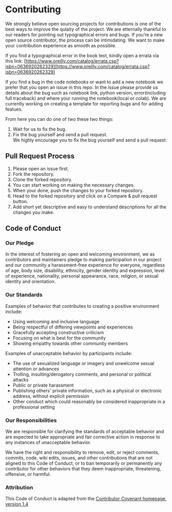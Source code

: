# Contributing

We strongly believe open sourcing projects for contributions is one of the best ways to improve the qulaity of the project. We are etternally thankful to our readers for pointing out typographical errors and bugs. If you’re a new open source contributor, the process can be intimidating. We want to make your contribution experience as smooth as possible.<br>

If you find a typographical error in the book text, kindly open a errata via this link:
[https://www.oreilly.com/catalog/errata.csp?isbn=0636920262329](https://www.oreilly.com/catalog/errata.csp?isbn=0636920262329)

If you find a bug in the code notebooks or want to add a new notebook we prefer that you open an issue in this repo. In the issue please provide us details about the bug such as notebook link, python version, error(including full traceback) and where your running the notebook(local or colab). We are currently working on creating a template for reporting bugs and for adding featues.
<br>

From here you can do one of two these two things:
1. Wait for us to fix the bug.
2. Fix the bug yourself and send a pull request.<br>
We highly encourage you to fix the bug yourself and send a pull request.

## Pull Request Process

1. Please open an issue first.
2. Fork the repository.
3. Clone the forked repository.
4. You can start working on making the necessary changes.
5. When your done, push the changes to your forked repository.
6. Head to the forked repository and click on a Compare & pull request button.
5. Add short yet descriptive and easy to understand descriptions for all the changes you make.
## Code of Conduct

### Our Pledge

In the interest of fostering an open and welcoming environment, we as
contributors and maintainers pledge to making participation in our project and
our community a harassment-free experience for everyone, regardless of age, body
size, disability, ethnicity, gender identity and expression, level of experience,
nationality, personal appearance, race, religion, or sexual identity and
orientation.

### Our Standards

Examples of behavior that contributes to creating a positive environment
include:

* Using welcoming and inclusive language
* Being respectful of differing viewpoints and experiences
* Gracefully accepting constructive criticism
* Focusing on what is best for the community
* Showing empathy towards other community members

Examples of unacceptable behavior by participants include:

* The use of sexualized language or imagery and unwelcome sexual attention or
advances
* Trolling, insulting/derogatory comments, and personal or political attacks
* Public or private harassment
* Publishing others' private information, such as a physical or electronic
  address, without explicit permission
* Other conduct which could reasonably be considered inappropriate in a
  professional setting

### Our Responsibilities

We are responsible for clarifying the standards of acceptable
behavior and are expected to take appropriate and fair corrective action in
response to any instances of unacceptable behavior.

We have the right and responsibility to remove, edit, or
reject comments, commits, code, wiki edits, issues, and other contributions
that are not aligned to this Code of Conduct, or to ban temporarily or
permanently any contributor for other behaviors that they deem inappropriate,
threatening, offensive, or harmful.


### Attribution

This Code of Conduct is adapted from the [Contributor Covenant homepage](http://contributor-covenant.org), [version 1.4](http://contributor-covenant.org/version/1/4/)
